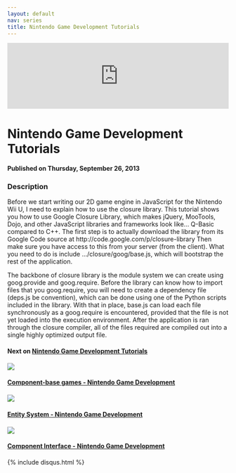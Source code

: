 ```yaml
---
layout: default
nav: series
title: Nintendo Game Development Tutorials
---
```


<div class="container">
    <div class="row mt grid">
        <div class="mt"></div>
        <div class="row" style="margin-bottom: 20px;">
            <div class="col-sm-push-1 col-sm-10 col-md-push-2 col-md-8">
                <div class="video-container">
                    <iframe width="100%" src="https://www.youtube.com/embed/bT-JkFCminw" frameborder="0" allowfullscreen></iframe>
                </div>
            </div>
            <div class="clearfix"></div>
            <div class="col-md-8">
                <h1>Nintendo Game Development Tutorials</h1>
                <h4>Published on Thursday, September 26, 2013</h4>
                <h3>Description</h3>
                <p>Before we start writing our 2D game engine in JavaScript for the Nintendo Wii U, I need to explain how to use the closure library. This tutorial shows you how to use Google Closure Library, which makes jQuery, MooTools, Dojo, and other JavaScript libraries and frameworks look like... Q-Basic compared to C++. The first step is to actually download the library from its Google Code source at http://code.google.com/p/closure-library Then make sure you have access to this from your server (from the client). What you need to do is include .../closure/goog/base.js, which will bootstrap the rest of the application.

The backbone of closure library is the module system we can create using goog.provide and goog.require. Before the library can know how to import files that you goog.require, you will need to create a dependency file (deps.js be convention), which can be done using one of the Python scripts included in the library. With that in place, base.js can load each file synchronously as a goog.require is encountered, provided that the file is not yet loaded into the execution environment. After the application is ran through the closure compiler, all of the files required are compiled out into a single highly optimized output file.</p>
            </div>
            <div class="col-md-4">
                <h4>Next on <a href="/series/nintendo-game-development-tutorials">Nintendo Game Development Tutorials</a></h4><div class="row" style="margin-bottom: 20px">
            <div class="col-md-6">
                <a href="/series/nintendo-game-development-tutorials/component-base-games-nintendo-game-development">
                    <img src="/img/blank.gif" data-echo="https://i.ytimg.com/vi/OlfEfHoUCCY/hqdefault.jpg" class="img-responsive" />
                </a>
            </div>
            <div class="col-md-6">
                <h4>
                    <a href="/series/nintendo-game-development-tutorials/component-base-games-nintendo-game-development">Component-base games - Nintendo Game Development</a>
                </h4>
            </div>
        </div><div class="row" style="margin-bottom: 20px">
            <div class="col-md-6">
                <a href="/series/nintendo-game-development-tutorials/entity-system-nintendo-game-development">
                    <img src="/img/blank.gif" data-echo="https://i.ytimg.com/vi/aKhVilAlWrE/hqdefault.jpg" class="img-responsive" />
                </a>
            </div>
            <div class="col-md-6">
                <h4>
                    <a href="/series/nintendo-game-development-tutorials/entity-system-nintendo-game-development">Entity System - Nintendo Game Development</a>
                </h4>
            </div>
        </div><div class="row" style="margin-bottom: 20px">
            <div class="col-md-6">
                <a href="/series/nintendo-game-development-tutorials/component-interface-nintendo-game-development">
                    <img src="/img/blank.gif" data-echo="https://i.ytimg.com/vi/lTQcJ6ogwj8/hqdefault.jpg" class="img-responsive" />
                </a>
            </div>
            <div class="col-md-6">
                <h4>
                    <a href="/series/nintendo-game-development-tutorials/component-interface-nintendo-game-development">Component Interface - Nintendo Game Development</a>
                </h4>
            </div>
        </div>
            </div>
            <div class="col-md-8">
                {% include disqus.html %}
            </div>
        </div>
    </div>
    <div class="row mt grid"></div>
</div>
